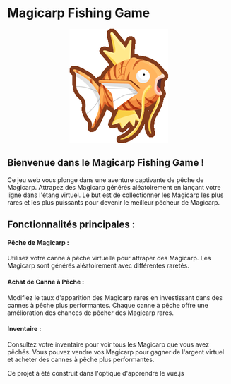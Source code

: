 # Magicarp Fishing Game
<p align="center">
  <img src="Front/src/assets/images/tigrer.png" />
</p>

## Bienvenue dans le Magicarp Fishing Game !
Ce jeu web vous plonge dans une aventure captivante de pêche de Magicarp. Attrapez des Magicarp générés aléatoirement en lançant votre ligne dans l'étang virtuel. 
Le but est de collectionner les Magicarp les plus rares et les plus puissants pour devenir le meilleur pêcheur de Magicarp.

## Fonctionnalités principales :
#### Pêche de Magicarp : 
Utilisez votre canne à pêche virtuelle pour attraper des Magicarp. Les Magicarp sont générés aléatoirement avec différentes raretés.
 
#### Achat de Canne à Pêche : 
Modifiez le taux d'apparition des Magicarp rares en investissant dans des cannes à pêche plus performantes. Chaque canne à pêche offre une amélioration des chances de pêcher des Magicarp rares.

#### Inventaire : 
Consultez votre inventaire pour voir tous les Magicarp que vous avez pêchés. Vous pouvez vendre vos Magicarp pour gagner de l'argent virtuel et acheter des cannes à pêche plus performantes.



Ce projet à été construit dans l'optique d'apprendre le vue.js
